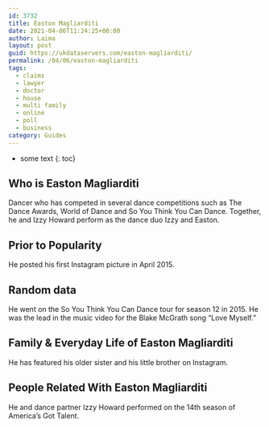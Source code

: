 ```yaml
---
id: 3732
title: Easton Magliarditi
date: 2021-04-06T11:24:25+00:00
author: Laima
layout: post
guid: https://ukdataservers.com/easton-magliarditi/
permalink: /04/06/easton-magliarditi
tags:
  - claims
  - lawyer
  - doctor
  - house
  - multi family
  - online
  - poll
  - business
category: Guides
---
```


* some text
{: toc}


## Who is Easton Magliarditi
                  
                  
                  
Dancer who has competed in several dance competitions such as The Dance Awards, World of Dance and So You Think You Can Dance. Together, he and Izzy Howard perform as the dance duo Izzy and Easton. 
                  
              
            
              
            
                
                
                
## Prior to Popularity
                  
                  
                  
He posted his first Instagram picture in April 2015.
                  
              
            
              
            
                
                
                
## Random data
                  
                  
                  
He went on the So You Think You Can Dance tour for season 12 in 2015. He was the lead in the music video for the Blake McGrath song &#8220;Love Myself.&#8221;
                  
              
            
              
            
                
                
                
## Family & Everyday Life of Easton Magliarditi
                  
                  
                  
He has featured his older sister and his little brother on Instagram.
                  
              
            
              
            
                
                
                
## People Related With Easton Magliarditi
                  
                  
                  
He and dance partner Izzy Howard performed on the 14th season of America&#8217;s Got Talent.
                  
              
            
              
            
                
              
            
              
              
            
            
              
            
          
          
          